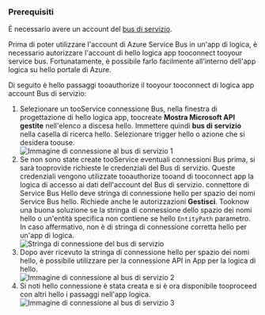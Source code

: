 ### <a name="prerequisites"></a>Prerequisiti
È necessario avere un account del [bus di servizio](https://azure.microsoft.com/services/service-bus/).  

Prima di poter utilizzare l'account di Azure Service Bus in un'app di logica, è necessario autorizzare l'account di hello logica app tooconnect tooyour service bus. Fortunatamente, è possibile farlo facilmente all'interno dell'app logica su hello portale di Azure.  

Di seguito è hello passaggi tooauthorize il tooyour tooconnect di logica app account Bus di servizio:  

1. Selezionare un tooService connessione Bus, nella finestra di progettazione di hello logica app, toocreate **Mostra Microsoft API gestite** nell'elenco a discesa hello. Immettere quindi **bus di servizio** nella casella di ricerca hello. Selezionare trigger hello o azione che si desidera toouse.  
    ![Immagine di connessione al bus di servizio 1](./media/connectors-create-api-servicebus/servicebus-1.png)  
2. Se non sono state create tooService eventuali connessioni Bus prima, si sarà tooprovide richieste le credenziali del Bus di servizio. Queste credenziali vengono utilizzate tooauthorize tooand di tooconnect app la logica di accesso ai dati dell'account del Bus di servizio. connettore di Service Bus Hello deve stringa di connessione hello per spazio dei nomi Service Bus hello. Richiede anche le autorizzazioni **Gestisci**. Tooknow una buona soluzione se la stringa di connessione dello spazio dei nomi hello o un'entità specifica non contiene se hello `EntityPath` parametro. In caso affermativo, non è di stringa di connessione corretta hello per un'app di logica.  
    ![Stringa di connessione del bus di servizio](./media/connectors-create-api-servicebus/connectionstring.png)
3. Dopo aver ricevuto la stringa di connessione hello per spazio dei nomi hello, è possibile utilizzare per la connessione API in App per la logica di hello.  
    ![Immagine di connessione al bus di servizio 2](./media/connectors-create-api-servicebus/servicebus-2.png)  
4. Si noti hello connessione è stata creata e si è ora disponibile tooproceed con altri hello i passaggi nell'app logica.  
    ![Immagine di connessione al bus di servizio 3](./media/connectors-create-api-servicebus/servicebus-3.png)   

